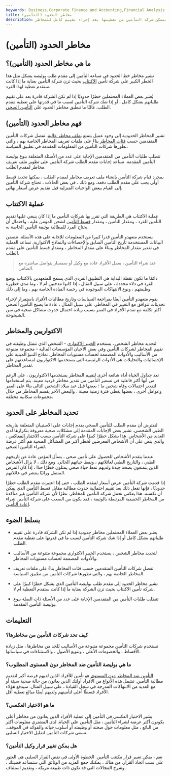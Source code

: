```yaml
---
keywords: Business,Corporate Finance and Accounting,Financial Analysis
title: مخاطر الحدود (التأمين)
description: تشير مخاطر الحدود إلى مقدم طلب بوليصة التأمين التي قد لا تتمكن شركة التأمين من تغطيتها بعد إجراء تقييم كامل للمخاطر.
---
```


# مخاطر الحدود (التأمين)
## ما هي مخاطر الحدود (التأمين)؟

تشير مخاطر خط الحدود في صناعة التأمين إلى مقدم طلب بوليصة يشكل مثل هذا الخطر الكبير على شركة تأمين [الاكتتاب](/underwriting) بحيث تزن شركة التأمين بعناية ما إذا كانت ستقدم تغطية لهذا الفرد.

يُعتبر بعض العملاء المحتملين خطرًا حدوديًا إذا لم تكن الشركة قادرة بعد على تقييم طلباتهم بشكل كامل ، أو إذا شك شركة التأمين لسبب ما في قدرتها على تغطية مقدم الطلب. غالبًا ما تنطبق مخاطر الحدود على [التأمين الصحي](/healthinsurance).

## فهم مخاطر الحدود (التأمين)

تشير المخاطر الحدودية إلى وجود عميل يتمتع [بملف مخاطر عالية](/risk-profile). تفصل شركات التأمين المتقدمين حسب [فئات المخاطر](/insurance-risk-class) بناءً على ملفات تعريف المخاطر الخاصة بهم ، والتي تطورها شركات التأمين من المعلومات المقدمة في تطبيق السياسة.

تتطلب طلبات التأمين من المتقدمين الإجابة على عدد من الأسئلة المتعلقة بنوع بوليصة التأمين المقدمة. تساعد إجابات مقدم الطلب شركة التأمين على تطوير ملف تعريف مخاطر لمقدم الطلب.

بمجرد قيام شركة التأمين بإنشاء ملف تعريف مخاطر لمقدم الطلب ، يمكنها تحديد قسط أولي يجب على مقدم الطلب دفعه. ومع ذلك ، في بعض الحالات ، تحتاج شركة التأمين إلى القيام ببعض الواجبات المنزلية قبل تقديم عرض أسعار نهائي.

## عملية الاكتتاب

عملية الاكتتاب هي الطريقة التي تقرر بها شركات التأمين ما إذا كان ينبغي عليها تقديم التأمين للفرد ، ومقدار التأمين ، ومقدار [قسط التأمين](/insurance-premium) لشحن المؤمن عليه ، واحتمال أن يحتاج الفرد للمطالبة بوثيقة التأمين الخاصة به.

يستخدم متعهدو التأمين قدرا كبيرا من المعلومات للإجابة على هذه الأسئلة. تتضمن البيانات المستخدمة تاريخ التأمين السابق والإحصاءات والنماذج الاكتوارية. تساعد العملية في تقدير مقدار المخاطر وبناءً على مقدار المخاطر ، ومقدار قسط التأمين على مقدم الطلب.

> عند شراء التأمين ، يعمل الأفراد عادة مع وكيل أو سمسار يتواصل مباشرة مع الضامن.

>

دائمًا ما تكون نقطة البداية هي التطبيق الفردي الذي يسمح للمتعهدين بالاكتتاب بوضع الفرد في دلاء محددة ، على سبيل المثال ، إذا كانوا مدخنين أم لا ، وما مدى خطورة وظيفتهم ، ونوع الانتهاكات الموجودة في رخصة القيادة الخاصة بهم ، وما إلى ذلك.

يقوم متعهدو التأمين أيضًا بمراجعة السياسات وتاريخ مطالبات الأفراد باستمرار لإجراء تحديثات تتوافق مع التغيير في المخاطر. على سبيل المثال ، عادة ما يصبح التأمين الصحي أكثر تكلفة مع تقدم الأفراد في العمر بسبب زيادة احتمال حدوث مشاكل صحية في سن الشيخوخة.

## الاكتواريين والمخاطر

لتحديد مخاطر الشخص ، يستخدم [الخبير الاكتواري](/actuary) - الشخص الذي تتمثل وظيفته في تقييم المخاطر لشركات التأمين وفي بعض الأحيان المؤسسات المالية - مجموعة متنوعة من الأساليب والأدوات المصممة لحساب مستويات المخاطر. نماذج التنبؤ المبنية على الإحصائيات والتحليلات هي الأدوات الرئيسية التي يستخدمها الاكتواريون لمساعدتهم على تقدير المخاطر.

تعد جداول الحياة أداة شائعة أخرى لتقييم المخاطر يستخدمها الاكتواريون ، على الرغم من أنها أكثر فاعلية في تسعير التأمين من تقدير مخاطر فردية معينة. يتم استخدامها لتقدير احتمالات وفاة شخص ما ؛ بعضها قبل عيد ميلاد الشخص التالي بناءً على العمر وعوامل أخرى ، بعضها يغطي فترة زمنية معينة ، والبعض الآخر يقسم المخاطر من خلال مجموعات سكانية مختلفة.

## تحديد المخاطر على الحدود

لنفترض أن مقدم الطلب للتأمين الصحي يقدم إجابات على الاستبيان المتعلقة بتاريخه الطبي الشخصي. تشير بعض الإجابات المقدمة إلى مشكلات صحية معروفة بتكرارها لدى العديد من الأشخاص. هذا يشكل خطرًا كبيرًا على شركة التأمين بسبب [الاختيار المعاكس](/adverseselection) ، والذي ينص على أن الأشخاص المعرضين لخطر أكبر من المشاكل الصحية هم أكثر عرضة لشراء التأمين الصحي.

عندما يتقدم الأشخاص للحصول على تأمين صحي ، يسأل المؤمن عادة عن تاريخهم الطبي ، والتاريخ الطبي لعائلاتهم ، ونمط حياتهم الحالي. ومع ذلك ، لا يزال الأشخاص الذين يتمتعون بصحة جيدة ولديهم نمط حياة صحي يمثلون خطرًا حدًا ، إذا كان المرض المنتقل وراثيًا ينتشر في عائلاتهم.

إذا قدمت شركة التأمين عرض أسعار لمقدم الطلب ، حتى إذا اعتبرت مقدم الطلب خطرًا حدوديًا ، فإنها تفعل ذلك بعد تقييم احتمالية حدوث مطالبة مقابل قسط التأمين الذي يمكن أن تكسبه. هذا يعكس تحمل شركة التأمين للمخاطر. نظرًا لأن شركة التأمين غير متأكدة من المخاطر الحقيقية المرتبطة بالوثيقة ، فقد يكون من الصعب على شركة التأمين شراء [إعادة التأمين](/reinsurance).

## يسلط الضوء

- يعتبر بعض العملاء المحتملين مخاطر حدودية إذا لم تكن الشركة قادرة على تقييم طلباتهم بشكل كامل أو إذا شك شركة التأمين لسبب ما في قدرتها على تغطية مقدم الطلب.

- لتحديد مخاطر الشخص ، يستخدم الخبير الاكتواري مجموعة متنوعة من الأساليب والأدوات المصممة لحساب مستويات المخاطر.

- تفصل شركات التأمين المتقدمين حسب فئات المخاطر بناءً على ملفات تعريف المخاطر الخاصة بهم ، والتي تطورها شركات التأمين من تطبيق السياسة.

- تشير مخاطر الحدود إلى مقدم طلب بوليصة التأمين الذي يشكل خطرًا كبيرًا على شركة تأمين الاكتتاب بحيث تزن الشركة بعناية ما إذا كانت ستقدم التغطية أم لا.

- تتطلب طلبات التأمين من المتقدمين الإجابة على عدد من الأسئلة ذات الصلة بنوع بوليصة التأمين المقدمة.

## التعليمات

### كيف تحد شركات التأمين من مخاطرها؟

تستخدم شركات التأمين مجموعة متنوعة من الأساليب للحد من مخاطرها ، مثل زيادة الأقساط ، والخصومات الأعلى ، وتنويع الأصول ، والاستثناءات في سياساتها.

### ما هي بوليصة التأمين ضد المخاطر دون المستوى المطلوب؟

[التأمين ضد المخاطر دون المستوى](/substandard-insurance) هو تأمين للأفراد الذين لديهم فرصة أكبر لتقديم مطالبة التأمين. تشمل هذه الأنواع من الأفراد أولئك الذين يعانون من حالة صحية سيئة أو مع العديد من الانتهاكات المدرجة في سجل القيادة ، على سبيل المثال. سيدفع هؤلاء الأفراد قسطًا أعلى لتأمينهم ولديهم أيضًا مبالغ تغطية أقل.

### ما هو الاختيار العكسي؟

يشير الاختيار العكسي في التأمين إلى عملية الأفراد الذين يعانون من مخاطر أعلى يكونون أكثر عرضة لشراء التأمين ، مثل التأمين على الحياة. لدى المشتري معلومات أكثر من البائع ، مثل معلومات حول صحته أو وظيفته أو أسلوب حياته والفوائد في الموقف. تسعى شركات التأمين لتقليل الاختيار السلبي.

### هل يمكن تغيير قرار وكيل التأمين؟

نعم ، يمكن تغيير قرار مكتتب التأمين. الخطوة الأولى في نقض القرار السلبي هي العثور على سبب اتخاذ القرار. من هناك ، يمكنك جمع المزيد من الوثائق التي ستساعد قضيتك ، وشرح المجالات التي قد تكون ذات طبيعة مربكة ، وتقديم استئناف.

